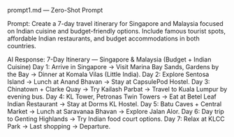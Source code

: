 prompt1.md — Zero-Shot Prompt

Prompt:
Create a 7-day travel itinerary for Singapore and Malaysia focused on Indian cuisine and budget-friendly options. Include famous tourist spots, affordable Indian restaurants, and budget accommodations in both countries.

AI Response:
7-Day Itinerary — Singapore & Malaysia (Budget + Indian Cuisine)
Day 1: Arrive in Singapore → Visit Marina Bay Sands, Gardens by the Bay → Dinner at Komala Vilas (Little India).
Day 2: Explore Sentosa Island → Lunch at Anand Bhavan → Stay at CapsulePod Hostel.
Day 3: Chinatown + Clarke Quay → Try Kailash Parbat → Travel to Kuala Lumpur by evening bus.
Day 4: KL Tower, Petronas Twin Towers → Eat at Betel Leaf Indian Restaurant → Stay at Dorms KL Hostel.
Day 5: Batu Caves + Central Market → Lunch at Saravanaa Bhavan → Explore Jalan Alor.
Day 6: Day trip to Genting Highlands → Try Indian food court options.
Day 7: Relax at KLCC Park → Last shopping → Departure.